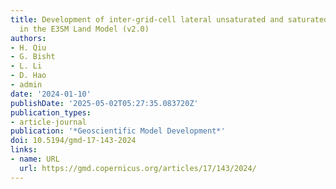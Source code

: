 ```yaml
---
title: Development of inter-grid-cell lateral unsaturated and saturated flow model
  in the E3SM Land Model (v2.0)
authors:
- H. Qiu
- G. Bisht
- L. Li
- D. Hao
- admin
date: '2024-01-10'
publishDate: '2025-05-02T05:27:35.083720Z'
publication_types:
- article-journal
publication: '*Geoscientific Model Development*'
doi: 10.5194/gmd-17-143-2024
links:
- name: URL
  url: https://gmd.copernicus.org/articles/17/143/2024/
---
```

